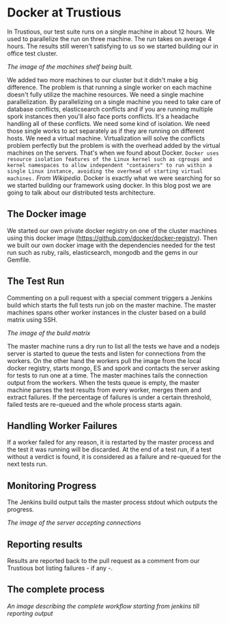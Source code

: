 # Docker at Trustious

In Trustious, our test suite runs on a single machine in about 12 hours. We used to parallelize the run on three machine. The run takes on average 4 hours. The results still weren't satisfying to us so we started building our in office test cluster.

*The image of the machines shelf being built.*

We added two more machines to our cluster but it didn't make a big difference. The problem is that running a single worker on each machine doesn't fully utilize the machine resources. We need a single machine parallelization. By parallelizing on a single machine you need to take care of database conflicts, elasticsearch conflicts and if you are running multiple spork instances then you'll also face ports conflicts. It's a headache handling all of these conflicts. We need some kind of isolation. We need those single works to act separately as if they are running on different hosts. We need a virtual machine. Virtualization will solve the conflicts problem perfectly but the problem is with the overhead added by the virtual machines on the servers. That's when we found about Docker. `Docker uses resource isolation features of the Linux kernel such as cgroups and kernel namespaces to allow independent "containers" to run within a single Linux instance, avoiding the overhead of starting virtual machines.` *From Wikipedia*. Docker is exactly what we were searching for so we started building our framework using docker. In this blog post we are going to talk about our distributed tests architecture.

## The Docker image
We started our own private docker registry on one of the cluster machines using this docker image (https://github.com/docker/docker-registry). Then we built our own docker image with the dependencies needed for the test run such as ruby, rails, elasticsearch, mongodb and the gems in our Gemfile.

## The Test Run
Commenting on a pull request with a special comment triggers a Jenkins build which starts the full tests run job on the master machine. The master machines spans other worker instances in the cluster based on a build matrix using SSH.

*The image of the build matrix*

The master machine runs a dry run to list all the tests we have and a nodejs server is started to queue the tests and listen for connections from the workers. On the other hand the workers pull the image from the local docker registry, starts mongo, ES and spork and contacts the server asking for tests to run one at a time. The master machines tails the connection output from the workers. When the tests queue is empty, the master machine parses the test results from every worker, merges them and extract failures. If the percentage of failures is under a certain threshold, failed tests are re-queued and the whole process starts again.

## Handling Worker Failures
If a worker failed for any reason, it is restarted by the master process and the test it was running will be discarded. At the end of a test run, if a test without a verdict is found, it is considered as a failure and re-queued for the next tests run.

## Monitoring Progress
The Jenkins build output tails the master process stdout which outputs the progress.

*The image of the server accepting connections*

## Reporting results
Results are reported back to the pull request as a comment from our Trustious bot listing failures - if any -.

## The complete process

*An image describing the complete workflow starting from jenkins till reporting output*

